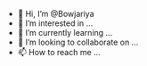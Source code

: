 - 👋 Hi, I’m @Bowjariya
- 👀 I’m interested in ...
- 🌱 I’m currently learning ...
- 💞️ I’m looking to collaborate on ...
- 📫 How to reach me ...

<!---
Bowjariya/Bowjariya is a ✨ special ✨ repository because its `README.md` (this file) appears on your GitHub profile.
You can click the Preview link to take a look at your changes.
--->
